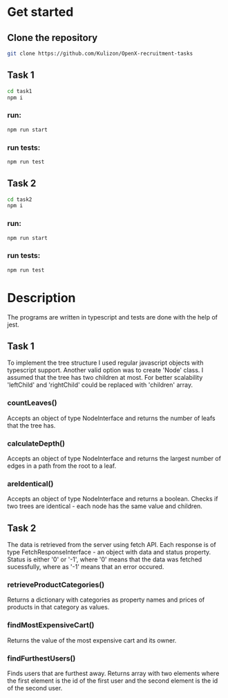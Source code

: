 # Get started

## Clone the repository

```bash
git clone https://github.com/Kulizon/OpenX-recruitment-tasks
```

## Task 1

```bash
cd task1
npm i
```

### run:

```bash
npm run start
```

### run tests:

```bash
npm run test
```

## Task 2

```bash
cd task2
npm i
```

### run:

```bash
npm run start
```

### run tests:

```bash
npm run test
```

# Description

The programs are written in typescript and tests are done with the help of jest.

## Task 1

To implement the tree structure I used regular javascript objects with typescript support.
Another valid option was to create 'Node' class.
I assumed that the tree has two children at most. For better scalability 'leftChild' and 'rightChild' could be replaced with 'children' array.

### countLeaves()

Accepts an object of type NodeInterface and returns the number of leafs that the tree has.

### calculateDepth()

Accepts an object of type NodeInterface and returns the largest number of edges in a path from the root to a leaf.

### areIdentical()

Accepts an object of type NodeInterface and returns a boolean. Checks if two trees are identical - each node has the same value and children.

## Task 2

The data is retrieved from the server using fetch API.
Each response is of type FetchResponseInterface - an object with data and status property.
Status is either '0' or '-1', where '0' means that the data was fetched sucessfully, where as '-1' means that an error occured.

### retrieveProductCategories()

Returns a dictionary with categories as property names and prices of products in that category as values.

### findMostExpensiveCart()

Returns the value of the most expensive cart and its owner.

### findFurthestUsers()

Finds users that are furthest away. Returns array with two elements where the first element is the id of the first user and the second element is the id of the second user.
